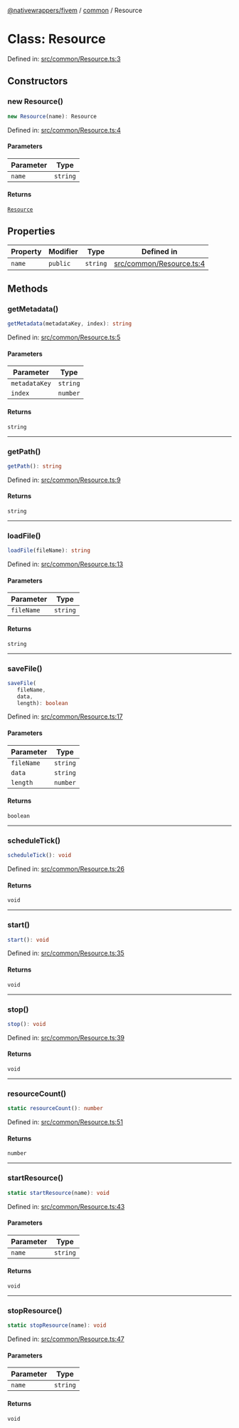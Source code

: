 [@nativewrappers/fivem](../../README.md) / [common](../README.md) / Resource

# Class: Resource

Defined in: [src/common/Resource.ts:3](https://github.com/nativewrappers/nativewrappers/blob/4bf6e80cad9d1396d4cdc3ea16cf4f39993ed50e/src/common/Resource.ts#L3)

## Constructors

### new Resource()

```ts
new Resource(name): Resource
```

Defined in: [src/common/Resource.ts:4](https://github.com/nativewrappers/nativewrappers/blob/4bf6e80cad9d1396d4cdc3ea16cf4f39993ed50e/src/common/Resource.ts#L4)

#### Parameters

| Parameter | Type |
| ------ | ------ |
| `name` | `string` |

#### Returns

[`Resource`](Resource.md)

## Properties

| Property | Modifier | Type | Defined in |
| ------ | ------ | ------ | ------ |
| <a id="name-1"></a> `name` | `public` | `string` | [src/common/Resource.ts:4](https://github.com/nativewrappers/nativewrappers/blob/4bf6e80cad9d1396d4cdc3ea16cf4f39993ed50e/src/common/Resource.ts#L4) |

## Methods

### getMetadata()

```ts
getMetadata(metadataKey, index): string
```

Defined in: [src/common/Resource.ts:5](https://github.com/nativewrappers/nativewrappers/blob/4bf6e80cad9d1396d4cdc3ea16cf4f39993ed50e/src/common/Resource.ts#L5)

#### Parameters

| Parameter | Type |
| ------ | ------ |
| `metadataKey` | `string` |
| `index` | `number` |

#### Returns

`string`

***

### getPath()

```ts
getPath(): string
```

Defined in: [src/common/Resource.ts:9](https://github.com/nativewrappers/nativewrappers/blob/4bf6e80cad9d1396d4cdc3ea16cf4f39993ed50e/src/common/Resource.ts#L9)

#### Returns

`string`

***

### loadFile()

```ts
loadFile(fileName): string
```

Defined in: [src/common/Resource.ts:13](https://github.com/nativewrappers/nativewrappers/blob/4bf6e80cad9d1396d4cdc3ea16cf4f39993ed50e/src/common/Resource.ts#L13)

#### Parameters

| Parameter | Type |
| ------ | ------ |
| `fileName` | `string` |

#### Returns

`string`

***

### saveFile()

```ts
saveFile(
   fileName, 
   data, 
   length): boolean
```

Defined in: [src/common/Resource.ts:17](https://github.com/nativewrappers/nativewrappers/blob/4bf6e80cad9d1396d4cdc3ea16cf4f39993ed50e/src/common/Resource.ts#L17)

#### Parameters

| Parameter | Type |
| ------ | ------ |
| `fileName` | `string` |
| `data` | `string` |
| `length` | `number` |

#### Returns

`boolean`

***

### scheduleTick()

```ts
scheduleTick(): void
```

Defined in: [src/common/Resource.ts:26](https://github.com/nativewrappers/nativewrappers/blob/4bf6e80cad9d1396d4cdc3ea16cf4f39993ed50e/src/common/Resource.ts#L26)

#### Returns

`void`

***

### start()

```ts
start(): void
```

Defined in: [src/common/Resource.ts:35](https://github.com/nativewrappers/nativewrappers/blob/4bf6e80cad9d1396d4cdc3ea16cf4f39993ed50e/src/common/Resource.ts#L35)

#### Returns

`void`

***

### stop()

```ts
stop(): void
```

Defined in: [src/common/Resource.ts:39](https://github.com/nativewrappers/nativewrappers/blob/4bf6e80cad9d1396d4cdc3ea16cf4f39993ed50e/src/common/Resource.ts#L39)

#### Returns

`void`

***

### resourceCount()

```ts
static resourceCount(): number
```

Defined in: [src/common/Resource.ts:51](https://github.com/nativewrappers/nativewrappers/blob/4bf6e80cad9d1396d4cdc3ea16cf4f39993ed50e/src/common/Resource.ts#L51)

#### Returns

`number`

***

### startResource()

```ts
static startResource(name): void
```

Defined in: [src/common/Resource.ts:43](https://github.com/nativewrappers/nativewrappers/blob/4bf6e80cad9d1396d4cdc3ea16cf4f39993ed50e/src/common/Resource.ts#L43)

#### Parameters

| Parameter | Type |
| ------ | ------ |
| `name` | `string` |

#### Returns

`void`

***

### stopResource()

```ts
static stopResource(name): void
```

Defined in: [src/common/Resource.ts:47](https://github.com/nativewrappers/nativewrappers/blob/4bf6e80cad9d1396d4cdc3ea16cf4f39993ed50e/src/common/Resource.ts#L47)

#### Parameters

| Parameter | Type |
| ------ | ------ |
| `name` | `string` |

#### Returns

`void`
